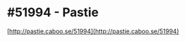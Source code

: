 <!--
id: 620982
link: http://tumblr.atmos.org/post/620982/51994-pastie
slug: 51994-pastie
date: Thu Apr 05 2007 12:11:26 GMT-0700 (PDT)
publish: 2007-04-05
tags: 
title: #51994 - Pastie
-->


#51994 - Pastie
===============

[http://pastie.caboo.se/51994](http://pastie.caboo.se/51994)

